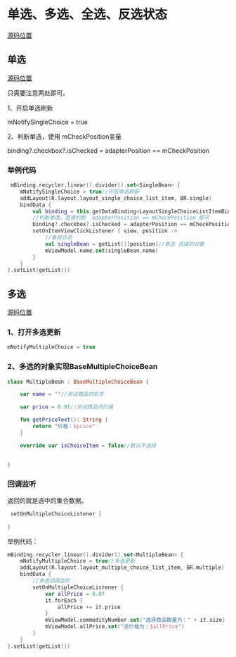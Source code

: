 # 单选、多选、全选、反选状态

[源码位置](../app/src/main/java/com/abner/list/choice/ChoiceActivity.kt)

## 单选

[源码位置](../app/src/main/java/com/abner/list/choice/single/SingleFragment.kt)

只需要注意两处即可。

1、开启单选刷新

mNotifySingleChoice = true

2、判断单选，使用 mCheckPosition变量

binding?.checkbox?.isChecked = adapterPosition == mCheckPosition

### 举例代码

```kotlin
 mBinding.recycler.linear().divider().set<SingleBean> {
    mNotifySingleChoice = true//开启单选刷新
    addLayout(R.layout.layout_single_choice_list_item, BR.single)
    bindData {
        val binding = this.getDataBinding<LayoutSingleChoiceListItemBinding>()
        //判断单选，直接判断  adapterPosition == mCheckPosition 即可
        binding?.checkbox?.isChecked = adapterPosition == mCheckPosition
        setOnItemViewClickListener { view, position ->
            //条目点击
            val singleBean = getList()[position]//单选 选择的对象
            mViewModel.name.set(singleBean.name)
        }
    }
}.setList(getList())
```

## 多选

[源码位置](../app/src/main/java/com/abner/list/choice/multiple/MultipleFragment.kt)

### 1、打开多选更新

```kotlin
mNotifyMultipleChoice = true
```

### 2、多选的对象实现BaseMultipleChoiceBean

```kotlin
class MultipleBean : BaseMultipleChoiceBean {

    var name = ""//测试商品的名字

    var price = 0.0f//测试商品的价格

    fun getPriceText(): String {
        return "价格：$price"
    }

    override var isChoiceItem = false//默认不选择


}
```

### 回调监听

返回的就是选中的集合数据。

```kotlin
 setOnMultipleChoiceListener {
     
}
```

举例代码：

```kotlin
mBinding.recycler.linear().divider().set<MultipleBean> {
    mNotifyMultipleChoice = true//多选更新
    addLayout(R.layout.layout_multiple_choice_list_item, BR.multiple)
    bindData {
        //多选回调监听
        setOnMultipleChoiceListener {
            var allPrice = 0.0f
            it.forEach {
                allPrice += it.price
            }
            mViewModel.commodityNumber.set("选择商品数量为：" + it.size)
            mViewModel.allPrice.set("总价格为：$allPrice")
        }
    }
}.setList(getList())
```

